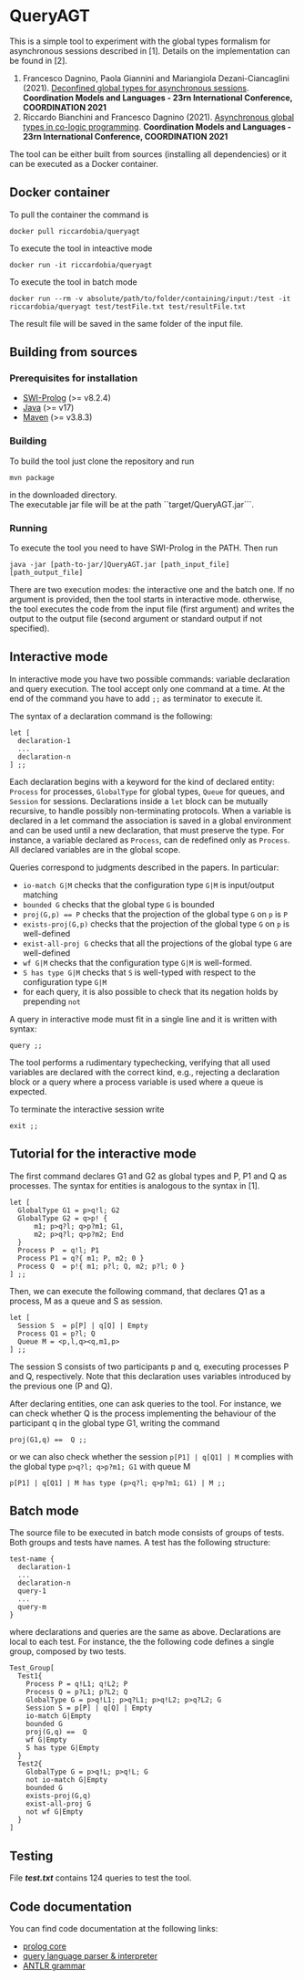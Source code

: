 # QueryAGT

This is a simple tool to experiment with the global types formalism for asynchronous sessions described in [1]. 
Details on the implementation can be found in [2]. 
1. Francesco Dagnino, Paola Giannini and Mariangiola Dezani-Ciancaglini (2021).
[Deconfined global types for asynchronous sessions](https://link.springer.com/chapter/10.1007/978-3-030-78142-2_3). 
**Coordination Models and Languages - 23rn International Conference, COORDINATION 2021**
2. Riccardo Bianchini and Francesco Dagnino (2021).
[Asynchronous global types in co-logic programming](https://link.springer.com/chapter/10.1007/978-3-030-78142-2_9).
**Coordination Models and Languages - 23rn International Conference, COORDINATION 2021**

The tool can be either built from sources (installing all dependencies) or it can be executed as a Docker container. 

## Docker container
To pull the container the command is



    docker pull riccardobia/queryagt



To execute the tool in inteactive mode



    docker run -it riccardobia/queryagt



To execute the tool in batch mode



    docker run --rm -v absolute/path/to/folder/containing/input:/test -it riccardobia/queryagt test/testFile.txt test/resultFile.txt



The result file will be saved in the same folder of the input file.

## Building from sources 
### Prerequisites for installation
* [SWI-Prolog](https://www.swi-prolog.org/download/stable) (>= v8.2.4) 
* [Java](https://www.oracle.com/java/technologies/downloads/) (>= v17)
* [Maven](https://maven.apache.org/download.cgi) (>= v3.8.3)

### Building 
To build the tool just clone the repository and run


    mvn package


in the downloaded directory.  
The executable jar file will be at the path ``target/QueryAGT.jar```. 

### Running
To execute the tool you need to have SWI-Prolog in the PATH.
Then run 


    java -jar [path-to-jar/]QueryAGT.jar [path_input_file] [path_output_file]


There are two execution modes: the interactive one and the batch one. 
If no argument is provided, then the tool starts in interactive mode.
otherwise, the tool executes the code from the input file (first argument) and writes the output to the output file (second argument or standard output if not specified). 

## Interactive mode
In interactive mode you have two possible commands: variable declaration and query execution. The tool accept only one command at a time. At the end of the command you have to add ```;;``` as terminator to execute it. 

The syntax of a declaration  command is the following: 



    let [ 
      declaration-1
      ... 
      declaration-n
    ] ;; 


Each declaration begins with a keyword for the kind of declared entity: `Process` for processes, `GlobalType` for global types, `Queue` for queues, and `Session` for sessions.
Declarations inside a `let` block can be mutually recursive, to handle possibly non-terminating protocols. When a variable is declared in a let command the association is saved in a global environment and can be used until a new declaration, that must preserve the type. For instance, a variable declared as `Process`, can de redefined only as `Process`.
All declared variables are in the global scope. 

Queries correspond to judgments described in the papers. In particular:
* `io-match G|M` checks that the configuration type `G|M` is input/output matching
* `bounded G` checks that the global type `G` is bounded
*  `proj(G,p) == P` checks that the projection of the global type `G` on `p` is `P`
* `exists-proj(G,p)` checks that the projection of the global type `G` on `p` is well-defined
* `exist-all-proj G` checks that all the projections of the global type `G` are well-defined
* `wf G|M` checks that the configuration type `G|M` is well-formed.
* `S has type G|M` checks that `S` is well-typed with respect to the  configuration type `G|M`
*  for each query, it is also possible to check that its negation holds by prepending `not`

A query in interactive mode must fit in a single line and 
it is written with syntax: 


    query ;; 


The tool performs a rudimentary typechecking, verifying that all used variables are declared with the correct kind,  e.g., rejecting a declaration block or a query where a process variable is used where a queue is expected. 

To terminate the interactive session write 


    exit ;; 

## Tutorial for the interactive mode

The first command declares G1 and G2 as global types and P, P1 and Q as processes. The syntax for entities is analogous to the syntax in [1].



    let [
      GlobalType G1 = p>q!l; G2 
      GlobalType G2 = q>p! {
          m1; p>q?l; q>p?m1; G1, 
          m2; p>q?l; q>p?m2; End 
      }
      Process P  = q!l; P1 
      Process P1 = q?{ m1; P, m2; 0 }
      Process Q  = p!{ m1; p?l; Q, m2; p?l; 0 }
    ] ;; 
    
    
    
Then, we can execute the following command, that declares Q1 as a process, M as a queue and S as session. 



    let [
      Session S  = p[P] | q[Q] | Empty 
      Process Q1 = p?l; Q
      Queue M = <p,l,q><q,m1,p> 
    ] ;; 



The session S consists of two participants p and q, executing processes P and Q, respectively. 
Note that this declaration uses variables introduced by the previous one (P and Q). 

After declaring entities, one can ask queries to the tool. 
For instance, we can check whether Q is the process implementing the behaviour of the participant q in the global type G1, writing the command 


    proj(G1,q) ==  Q ;; 
    
    
    
or we can also check whether the session `p[P1] | q[Q1] | M` complies with the global type `p>q?l; q>p?m1; G1` with queue M 



    p[P1] | q[Q1] | M has type (p>q?l; q>p?m1; G1) | M ;;



## Batch mode
The source file to be executed in batch mode consists of groups of tests. 
Both groups and tests have names. 
A test has the following structure: 


    test-name {
      declaration-1
      ... 
      declaration-n
      query-1
      ...
      query-m
    }


where declarations and queries are the same as above.
Declarations are local to each test. 
For instance, the the following code defines a single group, composed by two tests. 



    Test_Group[
      Test1{
        Process P = q!L1; q!L2; P
        Process Q = p?L1; p?L2; Q
        GlobalType G = p>q!L1; p>q?L1; p>q!L2; p>q?L2; G
        Session S = p[P] | q[Q] | Empty
        io-match G|Empty
        bounded G
        proj(G,q) ==  Q
        wf G|Empty
        S has type G|Empty
      }
      Test2{
        GlobalType G = p>q!L; p>q!L; G
        not io-match G|Empty
        bounded G
        exists-proj(G,q)
        exist-all-proj G
        not wf G|Empty
      }
    ]




## Testing
File ***test.txt*** contains 124 queries to test the tool.

## Code documentation
You can find code documentation at the following links: 
* [prolog core](https://github.com/RiccardoBianc/QueryAGT/blob/master/src/main/resources/)
* [query language parser & interpreter](https://github.com/RiccardoBianc/QueryAGT/blob/master/src/main/java/runner/) 
* [ANTLR grammar](https://github.com/RiccardoBianc/QueryAGT/blob/master/src/main/antlr4/Tests.g4) 


